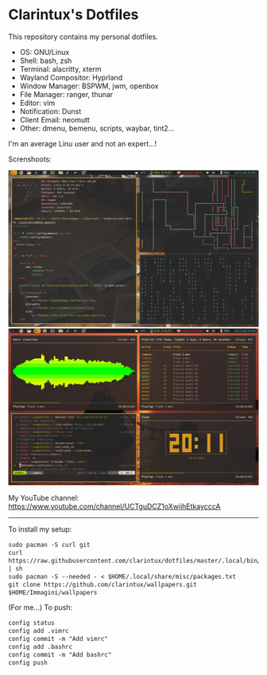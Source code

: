 # Clarintux's Dotfiles

This repository contains my personal dotfiles.

- OS: GNU/Linux
- Shell: bash, zsh
- Terminal: alacritty, xterm
- Wayland Compositor: Hyprland
- Window Manager: BSPWM, jwm, openbox
- File Manager: ranger, thunar
- Editor: vim
- Notification: Dunst
- Client Email: neomutt
- Other: dmenu, bemenu, scripts, waybar, tint2...

I'm an average Linu user and not an expert...!

Screnshoots:

![Screenshot 1](https://github.com/clarintux/dotfiles/blob/master/.local/share/misc/screenshots/2022-12-10_1280x800_001.png "Screenshot 1")
![Screenshot 2](https://github.com/clarintux/dotfiles/blob/master/.local/share/misc/screenshots/2022-12-10_1280x800.png "Screenshot 2")


My YouTube channel:
https://www.youtube.com/channel/UCTguDCZ1oXwijhEtkaycccA

--------------------------------
To install my setup:
```
sudo pacman -S curl git
curl https://raw.githubusercontent.com/clarintux/dotfiles/master/.local/bin/install_dotfiles.sh | sh
sudo pacman -S --needed - < $HOME/.local/share/misc/packages.txt
git clone https://github.com/clarintux/wallpapers.git $HOME/Immagini/wallpapers
```
(For me...) To push:
```
config status
config add .vimrc
config commit -m "Add vimrc"
config add .bashrc
config commit -m "Add bashrc"
config push
```
